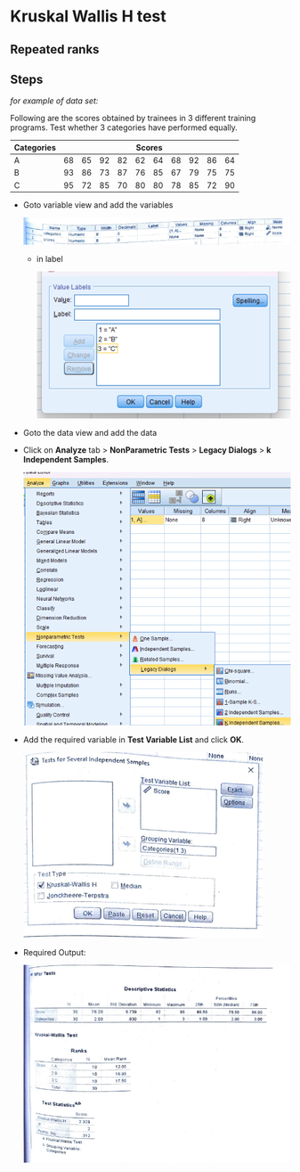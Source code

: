 # Kruskal Wallis H test

## Repeated ranks

## Steps

_for example of data set:_

Following are the scores obtained by trainees in 3 different training programs. Test whether 3 categories have performed equally.

<table>
    <thead>
        <tr>
            <th>Categories</th>
            <th colspan="10">Scores</th>
        </tr>
    </thead>
    <tbody>
        <tr>
            <td>A</td>
            <td>68</td>
            <td>65</td>
            <td>92</td>
            <td>82</td>
            <td>62</td>
            <td>64</td>
            <td>68</td>
            <td>92</td>
            <td>86</td>
            <td>64</td>
        <tr>
            <td>B</td>
            <td>93</td>
            <td>86</td>
            <td>73</td>
            <td>87</td>
            <td>76</td>
            <td>85</td>
            <td>67</td>
            <td>79</td>
            <td>75</td>
            <td>75</td>
        </tr>
        <tr>
            <td>C</td>
            <td>95</td>
            <td>72</td>
            <td>85</td>
            <td>70</td>
            <td>80</td>
            <td>80</td>
            <td>78</td>
            <td>85</td>
            <td>72</td>
            <td>90</td>
        </tr>
    </tbody>
</table>

- Goto variable view and add the variables

  ![Variable view](assets/variableView.png)

  - in label

    ![label](assets/label.png)

- Goto the data view and add the data

- Click on **Analyze** tab > **NonParametric Tests** > **Legacy Dialogs** > **k Independent Samples**.

  ![Step](assets/steps.png)

- Add the required variable in **Test Variable List** and click **OK**.

  ![Dialog](assets/dialog.png)

- Required Output:

  ![Output](assets/output.png)
